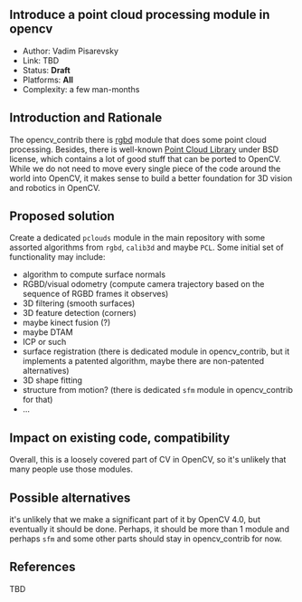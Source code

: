 ## Introduce a point cloud processing module in opencv

* Author: Vadim Pisarevsky
* Link: TBD
* Status: **Draft**
* Platforms: **All**
* Complexity: a few man-months

## Introduction and Rationale

The opencv_contrib there is [rgbd](https://github.com/opencv/opencv_contrib/tree/master/modules/rgbd) module that does some point cloud processing. Besides, there is well-known [Point Cloud Library](https://github.com/PointCloudLibrary/pcl) under BSD license, which contains a lot of good stuff that can be ported to OpenCV. While we do not need to move every single piece of the code around the world into OpenCV, it makes sense to build a better foundation for 3D vision and robotics in OpenCV. 

## Proposed solution

Create a dedicated `pclouds` module in the main repository with some assorted algorithms from `rgbd`, `calib3d` and maybe `PCL`. Some initial set of functionality may include:

* algorithm to compute surface normals
* RGBD/visual odometry (compute camera trajectory based on the sequence of RGBD frames it observes)
* 3D filtering (smooth surfaces)
* 3D feature detection (corners)
* maybe kinect fusion (?)
* maybe DTAM
* ICP or such
* surface registration (there is dedicated module in opencv_contrib, but it implements a patented algorithm, maybe there are non-patented alternatives)
* 3D shape fitting
* structure from motion? (there is dedicated `sfm` module in opencv_contrib for that)
* ...

## Impact on existing code, compatibility

Overall, this is a loosely covered part of CV in OpenCV, so it's unlikely that many people use those modules.

## Possible alternatives

it's unlikely that we make a significant part of it by OpenCV 4.0, but eventually it should be done. Perhaps, it should be more than 1 module and perhaps `sfm` and some other parts should stay in opencv_contrib for now.

## References

TBD
